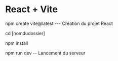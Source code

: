 # React + Vite

npm create vite@latest --- Création du projet React

cd [nomdudossier]

npm install

npm run dev -- Lancement du serveur
